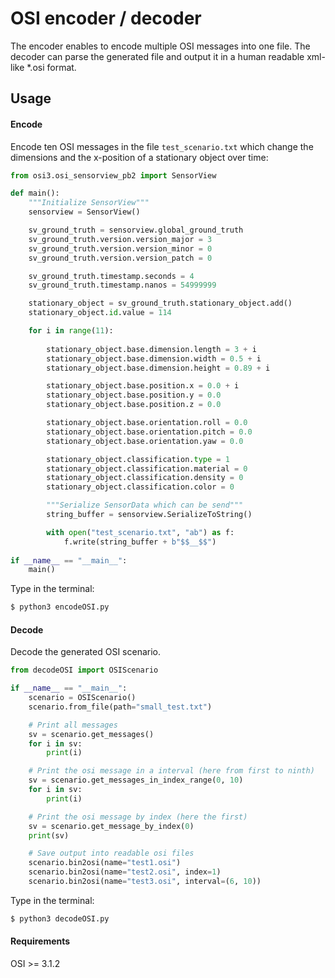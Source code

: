 # OSI encoder / decoder
The encoder enables to encode multiple OSI messages into one file. The decoder can parse the generated file and output it in a human readable xml-like *.osi format.

## Usage

#### Encode
Encode ten OSI messages in the file `test_scenario.txt` which change the dimensions and the x-position of a stationary object over time:
```python
from osi3.osi_sensorview_pb2 import SensorView

def main():
    """Initialize SensorView"""
    sensorview = SensorView()

    sv_ground_truth = sensorview.global_ground_truth
    sv_ground_truth.version.version_major = 3
    sv_ground_truth.version.version_minor = 0
    sv_ground_truth.version.version_patch = 0

    sv_ground_truth.timestamp.seconds = 4
    sv_ground_truth.timestamp.nanos = 54999999

    stationary_object = sv_ground_truth.stationary_object.add()
    stationary_object.id.value = 114

    for i in range(11):
        
        stationary_object.base.dimension.length = 3 + i
        stationary_object.base.dimension.width = 0.5 + i
        stationary_object.base.dimension.height = 0.89 + i

        stationary_object.base.position.x = 0.0 + i
        stationary_object.base.position.y = 0.0 
        stationary_object.base.position.z = 0.0

        stationary_object.base.orientation.roll = 0.0
        stationary_object.base.orientation.pitch = 0.0
        stationary_object.base.orientation.yaw = 0.0 

        stationary_object.classification.type = 1
        stationary_object.classification.material = 0
        stationary_object.classification.density = 0
        stationary_object.classification.color = 0

        """Serialize SensorData which can be send"""
        string_buffer = sensorview.SerializeToString()

        with open("test_scenario.txt", "ab") as f:
            f.write(string_buffer + b"$$__$$")
 
if __name__ == "__main__":
    main()
```
Type in the terminal:
```bash
$ python3 encodeOSI.py
```

#### Decode
Decode the generated OSI scenario.
```python
from decodeOSI import OSIScenario

if __name__ == "__main__":
    scenario = OSIScenario()
    scenario.from_file(path="small_test.txt")

    # Print all messages
    sv = scenario.get_messages()
    for i in sv:
        print(i)

    # Print the osi message in a interval (here from first to ninth)
    sv = scenario.get_messages_in_index_range(0, 10)
    for i in sv:
        print(i)

    # Print the osi message by index (here the first)
    sv = scenario.get_message_by_index(0)
    print(sv)

    # Save output into readable osi files
    scenario.bin2osi(name="test1.osi")
    scenario.bin2osi(name="test2.osi", index=1)
    scenario.bin2osi(name="test3.osi", interval=(6, 10))
```
Type in the terminal:
```bash
$ python3 decodeOSI.py
```

#### Requirements

OSI >= 3.1.2
